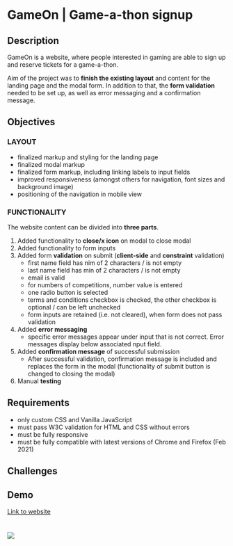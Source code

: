 # GameOn | Game-a-thon signup

## Description

GameOn is a website, where people interested in gaming are able to sign up and reserve tickets for a game-a-thon.

Aim of the project was to **finish the existing layout** and content for the landing page and the modal form. In addition to that, the **form validation** needed to be set up, as well as error messaging and a confirmation message.

## Objectives

### LAYOUT

- finalized markup and styling for the landing page
- finalized modal markup
- finalized form markup, including linking labels to input fields
- improved responsiveness (amongst others for navigation, font sizes and background image)
- positioning of the navigation in mobile view

### FUNCTIONALITY

The website content can be divided into **three parts**.

1. Added functionality to **close/x icon** on modal to close modal
1. Added functionality to form inputs
1. Added form **validation** on submit (**client-side** and **constraint** validation)
   - first name field has nim of 2 characters / is not empty
   - last name field has min of 2 characters / is not empty
   - email is valid
   - for numbers of competitions, number value is entered
   - one radio button is selected
   - terms and conditions checkbox is checked, the other checkbox is optional / can be left unchecked
   - form inputs are retained (i.e. not cleared), when form does not pass validation
1. Added **error messaging**
   - specific error messages appear under input that is not correct. Error messages display below associated nput field.
1. Added **confirmation message** of successful submission
   - After successful validation, confirmation message is included and replaces the form in the modal (functionality of submit button is changed to closing the modal)
1. Manual **testing**

## Requirements

- only custom CSS and Vanilla JavaScript
- must pass W3C validation for HTML and CSS without errors
- must be fully responsive
- must be fully compatible with latest versions of Chrome and Firefox (Feb 2021)

## Challenges

## Demo

[Link to website](https://christinebogdan.github.io/p3_GameOn/)

# <img src="./Screenshots/desktop_1.png">
